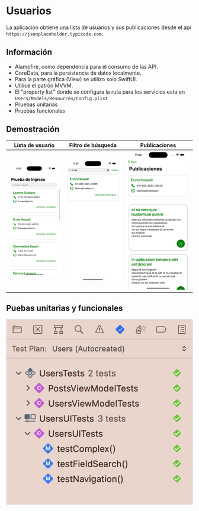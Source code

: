 # Usuarios

La aplicación obtiene una lista de usuarios y sus publicaciones desde el api `https://jsonplaceholder.typicode.com`.

## Información

- Alamofire, como dependencia para el consumo de las API.
- CoreData, para la persistencia de datos localmente.
- Para la parte gráfica (View) se utilizo solo SwiftUI.
- Utilice el patrón MVVM.
- El "property list" donde se configura la ruta para los servicios esta en `Users/Models/Resources/Config.plist`
- Pruebas unitarias
- Pruebas funcionales

## Demostración

| Lista de usuario | Filtro de búsqueda | Publicaciones |
|------------------|--------------------|---------------|
| ![Imagen 1](demo-1.png)| ![Imagen 2](demo-2.png) | ![Imagen 3](demo-3.png) |

## Puebas unitarias y funcionales

![Test](tests.png)
